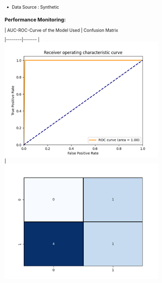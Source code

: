 * Data Source : Synthetic

### Performance Monitoring:

| AUC-ROC-Curve of the Model Used | Confusion Matrix

|--------|-------
| ![auc-roc-curve](https://github.com/Bwhiz/Authenticating-Bank-Notes-as-a-Serverless-ML-System/blob/main/assets/auc_roc_curve.png?raw=true)| ![confusion-matrix](https://github.com/Bwhiz/Authenticating-Bank-Notes-as-a-Serverless-ML-System/blob/main/assets/confusion_matrix.png?raw=true)